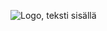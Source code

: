 ![Logo, teksti sisällä](https://github.com/Kareliasankar/kareliasankar.github.io/assets/158096616/79dba647-5917-4881-a9d1-7f2fc1b14508)
